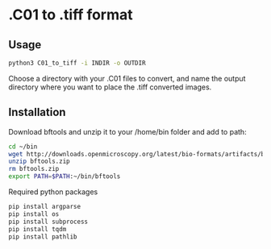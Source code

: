 # .C01 to .tiff format

## Usage
```bash
python3 C01_to_tiff -i INDIR -o OUTDIR
```
Choose a directory with your .C01 files to convert, and name the output directory where you want to place the .tiff converted images.



## Installation

Download bftools and unzip it to your /home/bin folder and add to path:

```bash
cd ~/bin
wget http://downloads.openmicroscopy.org/latest/bio-formats/artifacts/bftools.zip
unzip bftools.zip
rm bftools.zip
export PATH=$PATH:~/bin/bftools
```

Required python packages
```python
pip install argparse
pip install os
pip install subprocess
pip install tqdm
pip install pathlib
```

